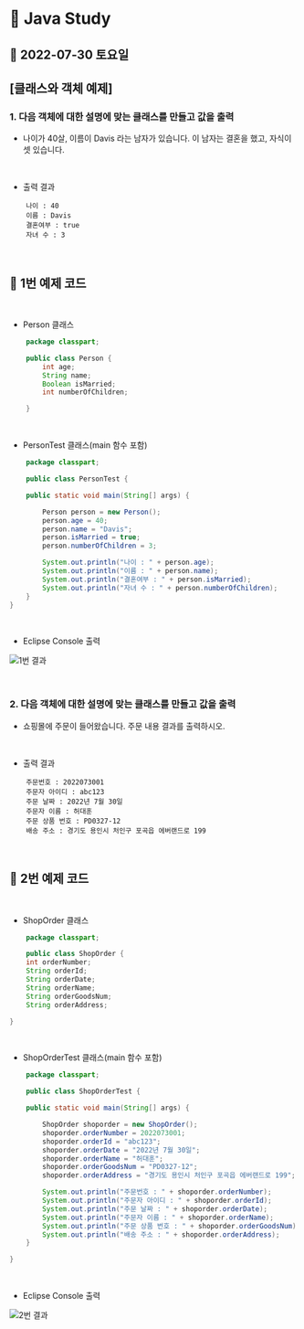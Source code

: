 # 📌 Java Study

## 🔸 2022-07-30 토요일

## [클래스와 객체 예제]

### 1. 다음 객체에 대한 설명에 맞는 클래스를 만들고 값을 출력

- 나이가 40살, 이름이 Davis 라는 남자가 있습니다. 이 남자는 결혼을 했고, 자식이 셋 있습니다.

<br>

- 출력 결과

```
    나이 : 40
    이름 : Davis
    결혼여부 : true
    자녀 수 : 3
```

<br>

## 🔖 1번 예제 코드

<br>

- Person 클래스

```java
    package classpart;

    public class Person {
    	int age;
    	String name;
    	Boolean isMarried;
    	int numberOfChildren;

    }
```

<br>

- PersonTest 클래스(main 함수 포함)

```java
    package classpart;

    public class PersonTest {

	public static void main(String[] args) {

		Person person = new Person();
		person.age = 40;
		person.name = "Davis";
		person.isMarried = true;
		person.numberOfChildren = 3;

		System.out.println("나이 : " + person.age);
		System.out.println("이름 : " + person.name);
		System.out.println("결혼여부 : " + person.isMarried);
		System.out.println("자녀 수 : " + person.numberOfChildren);
	}
}
```

<br>

- Eclipse Console 출력

![1번 결과](https://user-images.githubusercontent.com/79084294/181904052-d85857a0-cb44-424c-a627-dac5ead5cd17.png)

<br>

### 2. 다음 객체에 대한 설명에 맞는 클래스를 만들고 값을 출력

- 쇼핑몰에 주문이 들어왔습니다. 주문 내용 결과를 출력하시오.

<br>

- 출력 결과

```
    주문번호 : 2022073001
    주문자 아이디 : abc123
    주문 날짜 : 2022년 7월 30일
    주문자 이름 : 허대훈
    주문 상품 번호 : PD0327-12
    배송 주소 : 경기도 용인시 처인구 포곡읍 에버랜드로 199
```

<br>

## 🔖 2번 예제 코드

<br>

- ShopOrder 클래스

```java
    package classpart;

    public class ShopOrder {
	int orderNumber;
	String orderId;
	String orderDate;
	String orderName;
	String orderGoodsNum;
	String orderAddress;

}
```

<br>

- ShopOrderTest 클래스(main 함수 포함)

```java
    package classpart;

    public class ShopOrderTest {

	public static void main(String[] args) {

		ShopOrder shoporder = new ShopOrder();
		shoporder.orderNumber = 2022073001;
		shoporder.orderId = "abc123";
		shoporder.orderDate = "2022년 7월 30일";
		shoporder.orderName = "허대훈";
		shoporder.orderGoodsNum = "PD0327-12";
		shoporder.orderAddress = "경기도 용인시 처인구 포곡읍 에버랜드로 199";

		System.out.println("주문번호 : " + shoporder.orderNumber);
		System.out.println("주문자 아이디 : " + shoporder.orderId);
		System.out.println("주문 날짜 : " + shoporder.orderDate);
		System.out.println("주문자 이름 : " + shoporder.orderName);
		System.out.println("주문 상품 번호 : " + shoporder.orderGoodsNum);
		System.out.println("배송 주소 : " + shoporder.orderAddress);
	}

}
```

<br>

- Eclipse Console 출력

![2번 결과](https://user-images.githubusercontent.com/79084294/181904065-2bc09f10-adde-4ab4-8543-b6ec99174b5a.png)
